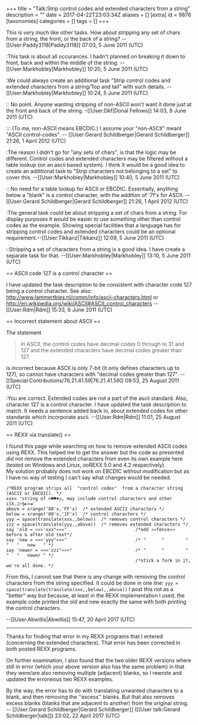 +++
title = "Talk:Strip control codes and extended characters from a string"
description = ""
date = 2017-04-22T23:03:34Z
aliases = []
[extra]
id = 9876
[taxonomies]
categories = []
tags = []
+++

This is very much like other tasks. How about stripping any set of chars from a string, the front, or the back of a string? --[[User:Paddy3118|Paddy3118]] 07:03, 5 June 2011 (UTC)

:This task is about all occurances. I hadn't planned on breaking it down to front, back and within the middle of the string. --[[User:Markhobley|Markhobley]] 10:20, 5 June 2011 (UTC)

:We could always create an additional task "Strip control codes and extended characters from a string/Top and tail" with such details. --[[User:Markhobley|Markhobley]] 10:24, 5 June 2011 (UTC)

:: No point. Anyone wanting stripping of non-ASCII won't want it done just at the front and back of the string. –[[User:Dkf|Donal Fellows]] 14:03, 9 June 2011 (UTC)

::: (To me, non-ASCII means EBCDIC.) I assume your "non-ASCII" meant "ASCII control-codes". -- [[User:Gerard Schildberger|Gerard Schildberger]] 21:26, 1 April 2012 (UTC)

:The reason I didn't go for "any sets of chars", is that the logic may be different. Control codes and extended characters may be filtered without a table lookup (on an ascii based system). I think it would be a good idea to create an additional task to "Strip characters not belonging to a set" to cover this. --[[User:Markhobley|Markhobley]] 10:40, 5 June 2011 (UTC)

:: No need for a table lookup for ASCII or EBCDIC.  Essentially, anything below a "blank" is a control character, with the addition of '7f'x for ASCII. -- [[User:Gerard Schildberger|Gerard Schildberger]] 21:26, 1 April 2012 (UTC)

:The general task could be about stripping a set of chars from a string. For display purposes it would be easier to use something other than control codes as the example. Showing special facilities that a language has for stripping control codes and extended characters could be an optional requirement.--[[User:Tikkanz|Tikkanz]] 12:09, 5 June 2011 (UTC)

::Stripping a set of characters from a string is a good idea. I have create a separate task for that. --[[User:Markhobley|Markhobley]] 13:10, 5 June 2011 (UTC)

== ASCII code 127 is a control character ==

I have updated the task description to be consistent with character code 127 being a control character.  See also: http://www.lammertbies.nl/comm/info/ascii-characters.html or http://en.wikipedia.org/wiki/ASCII#ASCII_control_characters --[[User:Rdm|Rdm]] 15:33, 6 June 2011 (UTC)

== Incorrect statement about ASCII ==

The statement

<blockquote>In ASCII, the control codes have decimal codes 0 through to 31 and 127 and the extended characters have decimal codes greater than 127.</blockquote>

is incorrect because ASCII is only 7-bit (it only defines characters up to 127), so cannot have characters with "decimal codes greater than 127". --[[Special:Contributions/76.21.41.59|76.21.41.59]] 09:53, 25 August 2011 (UTC)

:You are correct.  Extended codes are not a part of the ascii standard.  Also, character 127 is a control character.  I have updated the task description to match.  It needs a sentence added back in, about extended codes for other standards which incorporate ascii.  --[[User:Rdm|Rdm]] 11:01, 25 August 2011 (UTC)

== REXX via translate() ==

I found this page while searching on how to remove extended ASCII codes using REXX.  This helped me to get the answer but the code as presented did not remove the extended characters from even its own example here (tested on Windows and Linux, ooREXX 5.0 and 4.2 respectively).  
My solution probably does not work on EBCDIC without modification but as I have no way of testing I can't say what changes would be needed.

```rexx
/*REXX program strips all  "control codes"  from a character string  (ASCII or EBCDIC). */
xxx= 'string of ☺☻♥♦⌂, may include control characters and other ilk.♫☼§►↔◄'
above = xrange('80'x,'FF'x)  /* extended ASCII characters */
below = xrange('00'x,'1F'x)  /* control characters */
yyy = space(translate(xxx,,below))  /* removes control characters */
zzz = space(translate(yyy,,above))  /* removes extended characters */
say 'old = »»»'xxx"«««"                          /*add ««fence»» before & after old text*/
say 'new = »»»'yyy"«««"                          /* "      "        "   "   "   new   " */
say 'newer = »»»'zzz"«««"                        /* "      "        "   "   "   newer " */
                                                 /*stick a fork in it,  we're all done. */

```

From this, I cannot see that there is any change with removing the control characters from the string specified.  It could be done in one line: <code>yyy = space(translate(translate(xxx,,below),,above))</code>
I post this not as a "better" way but because, at least in the REXX implementation I used, the example code printed the old and new exactly the same with both printing the control characters.

--[[User:Abwillis|Abwillis]] 15:47, 20 April 2017 (UTC)



-----



Thanks for finding that error in my REXX programs that I entered   (concerning the extended characters).   That error has been corrected in both posted REXX programs.

On further examination, I also found that the two older REXX versions where still in error   (which your above version also has the same problem)   in that they were/are also removing multiple (adjacent) blanks, so I rewrote and updated the erroneous two REXX examples.

By the way, the error has to do with translating unwanted characters to a blank, and then removing the   ''excess''   blanks. 
 But that also removes excess blanks   (blanks that are adjacent to another)   from the original string.   -- [[User:Gerard Schildberger|Gerard Schildberger]] ([[User talk:Gerard Schildberger|talk]]) 23:02, 22 April 2017 (UTC)
